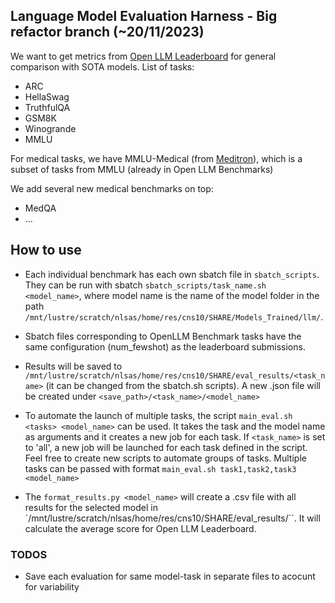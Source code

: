 ## Language Model Evaluation Harness - Big refactor branch (~20/11/2023)

We want to get metrics from [Open LLM Leaderboard](https://huggingface.co/spaces/HuggingFaceH4/open_llm_leaderboard) for general comparison with SOTA models. List of tasks:

- ARC
- HellaSwag
- TruthfulQA
- GSM8K
- Winogrande
- MMLU

For medical tasks, we have MMLU-Medical (from [Meditron](https://arxiv.org/abs/2311.16079)), which is a subset of tasks from MMLU (already in Open LLM Benchmarks)

We add several new medical benchmarks on top: 
- MedQA
- ...

## How to use 

- Each individual benchmark has each own sbatch file in `sbatch_scripts`. They can be run with sbatch `sbatch_scripts/task_name.sh <model_name>`, where model name is the name of the model folder in the path `/mnt/lustre/scratch/nlsas/home/res/cns10/SHARE/Models_Trained/llm/`. 

- Sbatch files corresponding to OpenLLM Benchmark tasks have the same configuration (num_fewshot) as the leaderboard submissions. 

- Results will be saved to `/mnt/lustre/scratch/nlsas/home/res/cns10/SHARE/eval_results/<task_name>` (it can be changed from the sbatch.sh scripts). A new .json file will be created under `<save_path>/<task_name>/<model_name>`  

- To automate the launch of multiple tasks, the script `main_eval.sh <tasks> <model_name>` can be used. It takes the task and the model name as arguments and it creates a new job for each task. If `<task_name>` is set to 'all', a new job will be launched for each task defined in the script. Feel free to create new scripts to automate groups of tasks. Multiple tasks can be passed with format `main_eval.sh task1,task2,task3 <model_name>`

- The `format_results.py <model_name>` will create a .csv file with all results for the selected model in `/mnt/lustre/scratch/nlsas/home/res/cns10/SHARE/eval_results/``. It will calculate the average score for Open LLM Leaderboard.


### TODOS
- Save each evaluation for same model-task in separate files to acocunt for variability

